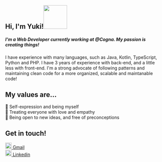 <h2>Hi, I'm Yuki!<img src="https://c.tenor.com/Dr5sZCODJ50AAAAi/mochi-mochi-hello-grey-cat-mochi-mochi.gif" width="75" /></h2>

<h5>I'm a Web Developer currently working at @Cogna. My passion is creating things!</h5>
<p>I have experience with many languages, such as Java, Kotlin, TypeScript, Python and PHP. I have 3 years of experience with back-end, and a little less with front-end. I'm a strong advocate of following patterns and maintaining clean code for a more organized, scalable and maintanable code!<p>

<h2>My values are...</h2>
<p>
🌟 Self-expression and being myself<br>
💖 Treating everyone with love and empathy<br>
📖 Being open to new ideas, and free of preconceptions<br>
</p>

<h2>Get in touch!</h2>
<a href="mailto:yukihau@gmail.com"><img src="https://cdn-icons-png.flaticon.com/512/281/281769.png" width="20"> Gmail</a><br>
<a href="https://www.linkedin.com/in/yuki-haurani/"><img src="https://cdn-icons-png.flaticon.com/512/174/174857.png" width="20"> Linkedin</a><br><br>
